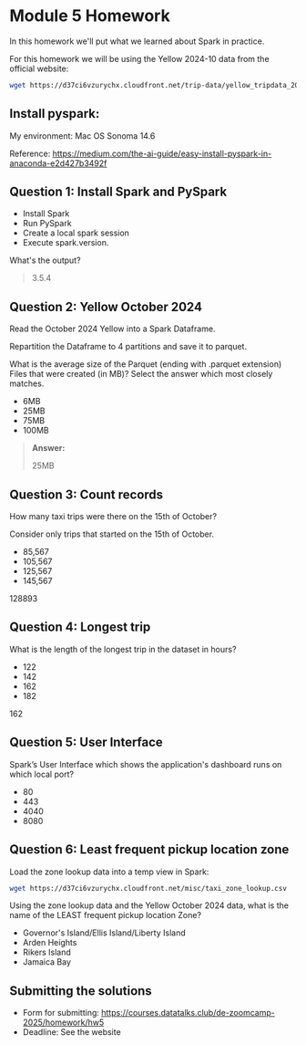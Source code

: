 # Module 5 Homework

In this homework we'll put what we learned about Spark in practice.

For this homework we will be using the Yellow 2024-10 data from the official website: 

```bash
wget https://d37ci6vzurychx.cloudfront.net/trip-data/yellow_tripdata_2024-10.parquet
```

## Install pyspark:

My environment: Mac OS Sonoma 14.6

Reference: https://medium.com/the-ai-guide/easy-install-pyspark-in-anaconda-e2d427b3492f

## Question 1: Install Spark and PySpark

- Install Spark
- Run PySpark
- Create a local spark session
- Execute spark.version.

What's the output?

> 3.5.4

## Question 2: Yellow October 2024

Read the October 2024 Yellow into a Spark Dataframe.

Repartition the Dataframe to 4 partitions and save it to parquet.

What is the average size of the Parquet (ending with .parquet extension) Files that were created (in MB)? Select the answer which most closely matches.

- 6MB
- 25MB
- 75MB
- 100MB

> **Answer:**
> 
> 25MB

## Question 3: Count records

How many taxi trips were there on the 15th of October?

Consider only trips that started on the 15th of October.

- 85,567
- 105,567
- 125,567
- 145,567

128893

## Question 4: Longest trip

What is the length of the longest trip in the dataset in hours?

- 122
- 142
- 162
- 182

162

## Question 5: User Interface

Spark’s User Interface which shows the application's dashboard runs on which local port?

- 80
- 443
- 4040
- 8080

## Question 6: Least frequent pickup location zone

Load the zone lookup data into a temp view in Spark:

```bash
wget https://d37ci6vzurychx.cloudfront.net/misc/taxi_zone_lookup.csv
```

Using the zone lookup data and the Yellow October 2024 data, what is the name of the LEAST frequent pickup location Zone?

- Governor's Island/Ellis Island/Liberty Island
- Arden Heights
- Rikers Island
- Jamaica Bay

## Submitting the solutions

- Form for submitting: https://courses.datatalks.club/de-zoomcamp-2025/homework/hw5
- Deadline: See the website
